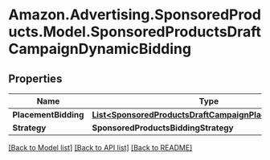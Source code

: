 # Amazon.Advertising.SponsoredProducts.Model.SponsoredProductsDraftCampaignDynamicBidding

## Properties

Name | Type | Description | Notes
------------ | ------------- | ------------- | -------------
**PlacementBidding** | [**List&lt;SponsoredProductsDraftCampaignPlacementBidding&gt;**](SponsoredProductsDraftCampaignPlacementBidding.md) |  | [optional] 
**Strategy** | **SponsoredProductsBiddingStrategy** |  | 

[[Back to Model list]](../README.md#documentation-for-models) [[Back to API list]](../README.md#documentation-for-api-endpoints) [[Back to README]](../README.md)

